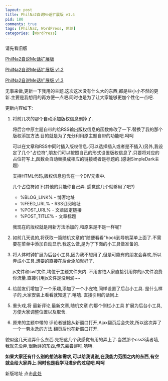 ```yaml
--- 
layout: post
title: PhilNa2自说Me话扩展版 v1.4
pid: 180
comments: true
tags: [PhilNa2, WordPress, 原创]
categories: [WordPress]
---
```

请先看旧版

[PhilNa2自说Me话扩展版](/2011/06/philna2-remod-by-sayme.html)

[PhilNa2自说Me话扩展版 v1.2](/2011/06/philna2-remod-by-sayme-v1-2.html)

[PhilNa2自说Me话扩展版 v1.3](/2011/06/philna2-remod-by-sayme-v1-3.html)

无事来做,更新一下我用的主题.这次这次没有什么大的东西,都是些小小不然的更新.主要是我想用的再方便一点吧.同时也是为了让大家能够更加个性化一点吧.

更新内容如下:

1. 将前几次的那个自动添加版权信息删掉了.
    
    将后台中原主题自带的给RSS输出版权信息的函数修改了一下.替换了我的那个版权添加方法.目的就是为了充分利用原主题自带的功能吧.呵呵

    可以在文章和RSS中同时插入版权信息.(可以选择插入或者是不插入)另外,我设定了几个"占位符",朋友们可以按照自己的形式设置版权信息了.只要将对应的占位符写上,函数会自动替换成相应的链接或者是标题的.(感谢SimpleDark主题)

    支持HTML代码,版权信息包含在一个DIV元素中.

    几个占位符如下(其他的只能你自己弄. 感觉这几个就够用了吧?)
    - %BLOG_LINK% - 博客地址
    - %FEED_URL% - RSS订阅地址
    - %POST_URL% - 文章固定链接
    - %POST_TITLE% - 文章标题

    我现在的版权就是用新方法添加的,和原来是不是一样呢?

2. 如前几天说的,将获取一篇随机文章的"随便看看"hook到导航菜单上面了.不需要在菜单中添加自动显示.我这么做,是为了下面的小工具做准备的.

3. 将人体时钟扩展为后台小工具,因为我不想用了,但是可能有的朋友会喜欢,所以弄成小工具.想要的直接在后台添加就好了.
    
    js文件和swf文件,均位于主题文件夹内. 不用害怕人家直接引用你的js文件浪费你流量.直接引用js文件是没用滴~~

4. 给朋友们增加了一个乐趣,添加了一个小宠物,同样设置了后台小工具.
是什么样子的,大家安装上看看就知道了.嘻嘻. 直接引用的话同上

5. 重头戏,将 最新评论,最新文章,随机文章 的那个侧栏小工具 扩展为后台小工具,方便大家调整位置以及取舍.

6. 原来的主题中带的 评论者链接从新窗口打开,Ajax翻页后会失效,所以这次弄了一个一劳永逸的方法.翻页后也在新窗口打开.

貌似这几天没弄什么东西.先把这几个我感觉有用的弄上了.当然那个css3读者墙,我就先没弄,很新鲜的东西,俺先尝尝鲜吧.嘻嘻.

**如果大家还有什么别的想法和需求,可以给我说说,在我能力范围之内的东西,有空就会给大家弄上.同时也是我学习进步的过程吧.呵呵**

新版地址 点击[此处](/uploads/2011/06/philna2-SayMe-v1.4.zip)
